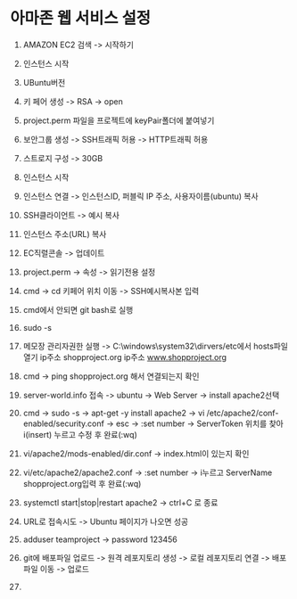 # 아마존 웹 서비스 설정

1. AMAZON EC2 검색 -> 시작하기
2. 인스턴스 시작
3. UBuntu버전
4. 키 페어 생성 -> RSA -> open
5. project.perm 파일을 프로젝트에 keyPair폴더에 붙여넣기
6. 보안그룹 생성 -> SSH트래픽 허용 -> HTTP트래픽 허용
7. 스트로지 구성 -> 30GB
8. 인스턴스 시작
9. 인스턴스 연결 -> 인스턴스ID, 퍼블릭 IP 주소, 사용자이름(ubuntu) 복사
10. SSH클라이언트 -> 예시 복사
11. 인스턴스 주소(URL) 복사
12. EC직렬콘솔 -> 업데이트

13. project.perm -> 속성 -> 읽기전용 설정
14. cmd -> cd 키페어 위치 이동 -> SSH예시복사본 입력
15. cmd에서 안되면 git bash로 실행

16. sudo -s
17. 메모장 관리자권한 실행 -> C:\windows\system32\dirvers/etc에서 hosts파일 열기
    ip주소 shopproject.org
    ip주소 www.shopproject.org
18. cmd -> ping shopproject.org 해서 연결되는지 확인
19. server-world.info 접속 -> ubuntu -> Web Server -> install apache2선택
20. cmd -> sudo -s -> apt-get -y install apache2 -> vi /etc/apache2/conf-enabled/security.conf
    -> esc -> :set number -> ServerToken 위치를 찾아 i(insert) 누르고 수정 후 완료(:wq)
21. vi/apache2/mods-enabled/dir.conf -> index.html이 있는지 확인
22. vi/etc/apache2/apache2.conf -> :set number -> i누르고 ServerName shopproject.org입력 후 완료(:wq)
23. systemctl start|stop|restart apache2 -> ctrl+C 로 종료
24. URL로 접속시도 -> Ubuntu 페이지가 나오면 성공

25. adduser teamproject -> password 123456

26. git에 배포파일 업로드 -> 원격 레포지토리 생성 -> 로컬 레포지토리 연결 -> 배포파일 이동 -> 업로드

27.  
    